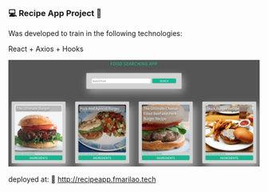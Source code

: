 ### :computer: Recipe App Project :hamburger:

Was developed to train in the following technologies:

React + Axios + Hooks

<img src="https://github.com/fmarilao/recipeapp/blob/master/foodApp.png"/>

deployed at: :link: http://recipeapp.fmarilao.tech

